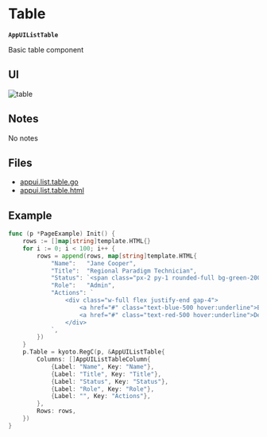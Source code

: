 
# Table

**`AppUIListTable`**

Basic table component

## UI

![table](/assets/examples/table.jpg)

## Notes

No notes

## Files

- [appui.list.table.go](https://github.com/yuriizinets/kyoto-uikit/blob/master/twui/appui.list.table.go)
- [appui.list.table.html](https://github.com/yuriizinets/kyoto-uikit/blob/master/twui/appui.list.table.html)

## Example

```go
func (p *PageExample) Init() {
	rows := []map[string]template.HTML{}
	for i := 0; i < 100; i++ {
		rows = append(rows, map[string]template.HTML{
			"Name":   "Jane Cooper",
			"Title":  "Regional Paradigm Technician",
			"Status": `<span class="px-2 py-1 rounded-full bg-green-200 text-green-800">active</span>`,
			"Role":   "Admin",
			"Actions": `
				<div class="w-full flex justify-end gap-4">
					<a href="#" class="text-blue-500 hover:underline">Edit</a>
					<a href="#" class="text-red-500 hover:underline">Delete</a>
				</div>
			`,
		})
	}
	p.Table = kyoto.RegC(p, &AppUIListTable{
		Columns: []AppUIListTableColumn{
			{Label: "Name", Key: "Name"},
			{Label: "Title", Key: "Title"},
			{Label: "Status", Key: "Status"},
			{Label: "Role", Key: "Role"},
			{Label: "", Key: "Actions"},
		},
		Rows: rows,
	})
}
```